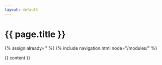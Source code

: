```yaml
---
layout: default
---
```


<script src="https://cdn.mathjax.org/mathjax/latest/MathJax.js?config=TeX-AMS-MML_HTMLorMML" type="text/javascript"></script>

<h1>{{ page.title }}</h1>

{% assign already='' %}
{% include navigation.html node="/modules/" %}

{{ content }}
